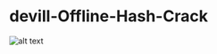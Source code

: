 # devill-Offline-Hash-Crack

![alt text](https://img.freepik.com/premium-vector/demon-devil-mascot-esport-logo_69443-95.jpg)
